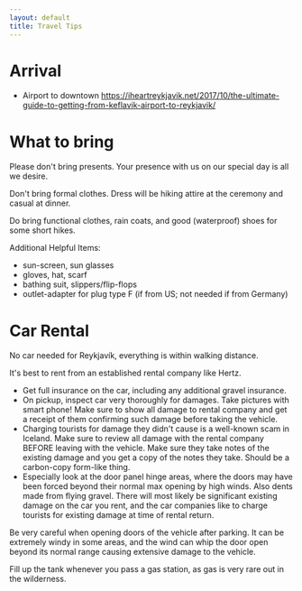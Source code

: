 ```yaml
---
layout: default
title: Travel Tips
---
```




# Arrival
* Airport to downtown https://iheartreykjavik.net/2017/10/the-ultimate-guide-to-getting-from-keflavik-airport-to-reykjavik/




# What to bring
Please don't bring presents. Your presence with us on our special day is all we desire.

Don't bring formal clothes. Dress will be hiking attire at the ceremony and casual at dinner. 

Do bring functional clothes, rain coats, and good (waterproof) shoes for some short hikes.

Additional Helpful Items:
* sun-screen, sun glasses
* gloves, hat, scarf
* bathing suit, slippers/flip-flops
* outlet-adapter for plug type F (if from US; not needed if from Germany)

# Car Rental
No car needed for Reykjavík, everything is within walking distance.

It's best to rent from an established rental company like Hertz.
* Get full insurance on the car, including any additional gravel insurance.
* On pickup, inspect car very thoroughly for damages. Take pictures with smart phone! Make sure to show all damage to 
  rental company and get a receipt of them confirming such damage before taking the vehicle.
* Charging tourists for damage they didn't cause is a well-known scam in Iceland. Make sure to review all damage with 
  the rental company BEFORE leaving with the vehicle. Make sure they take notes of the existing damage and you get a 
  copy of the notes they take. Should be a carbon-copy form-like thing.
* Especially look at the door panel hinge areas, where the doors may have been forced beyond their normal max opening by
  high winds. Also dents made from flying gravel. There will most likely be significant existing damage on the car you 
  rent, and the car companies like to charge tourists for existing damage at time of rental return.

Be very careful when opening doors of the vehicle after parking. It can be extremely windy in some areas, and the wind
can whip the door open beyond its normal range causing extensive damage to the vehicle.

Fill up the tank whenever you pass a gas station, as gas is very rare out in the wilderness.

